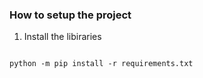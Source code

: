 ### How to setup the project
1. Install the libiraries
<code>
python -m pip install -r requirements.txt
</code>